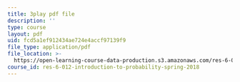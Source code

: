 ```yaml
---
title: 3play pdf file
description: ''
type: course
layout: pdf
uid: fcd5a1ef912434ae724e4accf97139f9
file_type: application/pdf
file_location: >-
  https://open-learning-course-data-production.s3.amazonaws.com/res-6-012-introduction-to-probability-spring-2018/fcd5a1ef912434ae724e4accf97139f9_kuhlfBPQPq0.pdf
course_id: res-6-012-introduction-to-probability-spring-2018
---
```

